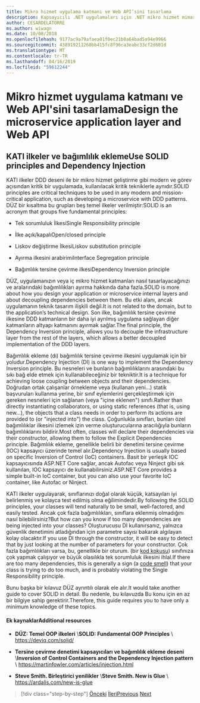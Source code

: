 ```yaml
---
title: Mikro hizmet uygulama katmanı ve Web API’sini tasarlama
description: Kapsayıcılı .NET uygulamaları için .NET mikro hizmet mimarisi | Uygulama katmanı tasarlamaya yönelik KATI ilkeler, kısa bir Bahsetme.
author: CESARDELATORRE
ms.author: wiwagn
ms.date: 10/08/2018
ms.openlocfilehash: 9177ac9a79afaea01f0ec21b0a64bad5a94e9966
ms.sourcegitcommit: 438919211260bb415fc8f96ca3eabc33cf2d681d
ms.translationtype: MT
ms.contentlocale: tr-TR
ms.lasthandoff: 04/16/2019
ms.locfileid: "59612244"
---
```

# <a name="design-the-microservice-application-layer-and-web-api"></a><span data-ttu-id="f7935-103">Mikro hizmet uygulama katmanı ve Web API'sini tasarlama</span><span class="sxs-lookup"><span data-stu-id="f7935-103">Design the microservice application layer and Web API</span></span>

## <a name="use-solid-principles-and-dependency-injection"></a><span data-ttu-id="f7935-104">KATI ilkeler ve bağımlılık ekleme</span><span class="sxs-lookup"><span data-stu-id="f7935-104">Use SOLID principles and Dependency Injection</span></span>

<span data-ttu-id="f7935-105">KATI ilkeler DDD deseni ile bir mikro hizmet geliştirme gibi modern ve görev açısından kritik bir uygulamada, kullanılacak kritik tekniklerle aynıdır.</span><span class="sxs-lookup"><span data-stu-id="f7935-105">SOLID principles are critical techniques to be used in any modern and mission-critical application, such as developing a microservice with DDD patterns.</span></span> <span data-ttu-id="f7935-106">DÜZ bir kısaltma bu grupları beş temel ilkeler verilmiştir:</span><span class="sxs-lookup"><span data-stu-id="f7935-106">SOLID is an acronym that groups five fundamental principles:</span></span>

- <span data-ttu-id="f7935-107">Tek sorumluluk İlkesi</span><span class="sxs-lookup"><span data-stu-id="f7935-107">Single Responsibility principle</span></span>

- <span data-ttu-id="f7935-108">İlke açık/kapalı</span><span class="sxs-lookup"><span data-stu-id="f7935-108">Open/closed principle</span></span>

- <span data-ttu-id="f7935-109">Liskov değiştirme İlkesi</span><span class="sxs-lookup"><span data-stu-id="f7935-109">Liskov substitution principle</span></span>

- <span data-ttu-id="f7935-110">Ayırma ilkesini arabirimi</span><span class="sxs-lookup"><span data-stu-id="f7935-110">Interface Segregation principle</span></span>

- <span data-ttu-id="f7935-111">Bağımlılık tersine çevirme ilkesi</span><span class="sxs-lookup"><span data-stu-id="f7935-111">Dependency Inversion principle</span></span>

<span data-ttu-id="f7935-112">DÜZ, uygulamanızın veya iç mikro hizmet katmanları nasıl tasarlayacağınızı ve aralarındaki bağımlılıkları ayırma hakkında daha fazla.</span><span class="sxs-lookup"><span data-stu-id="f7935-112">SOLID is more about how you design your application or microservice internal layers and about decoupling dependencies between them.</span></span> <span data-ttu-id="f7935-113">Bu etki alanı, ancak uygulamanın teknik tasarım ilişkili değil.</span><span class="sxs-lookup"><span data-stu-id="f7935-113">It is not related to the domain, but to the application’s technical design.</span></span> <span data-ttu-id="f7935-114">Son ilke, bağımlılık tersine çevirme ilkesine DDD katmanların bir daha iyi ayrılmış uygulama sağlayan diğer katmanların altyapı katmanını ayırmak sağlar.</span><span class="sxs-lookup"><span data-stu-id="f7935-114">The final principle, the Dependency Inversion principle, allows you to decouple the infrastructure layer from the rest of the layers, which allows a better decoupled implementation of the DDD layers.</span></span>

<span data-ttu-id="f7935-115">Bağımlılık ekleme (dı) bağımlılık tersine çevirme ilkesini uygulamak için bir yoludur.</span><span class="sxs-lookup"><span data-stu-id="f7935-115">Dependency Injection (DI) is one way to implement the Dependency Inversion principle.</span></span> <span data-ttu-id="f7935-116">Bu nesneleri ve bunların bağımlılıklarını arasındaki bu sıkı bağ elde etmek için kullanabileceğiniz bir tekniktir.</span><span class="sxs-lookup"><span data-stu-id="f7935-116">It is a technique for achieving loose coupling between objects and their dependencies.</span></span> <span data-ttu-id="f7935-117">Doğrudan ortak çalışanlar örnekleme veya (kullanan yeni...) statik başvuruları kullanma yerine, bir sınıf eylemlerini gerçekleştirmek için gereken nesneleri için sağlanan (veya "içine eklenen") sınıfı.</span><span class="sxs-lookup"><span data-stu-id="f7935-117">Rather than directly instantiating collaborators, or using static references (that is, using new…), the objects that a class needs in order to perform its actions are provided to (or "injected into") the class.</span></span> <span data-ttu-id="f7935-118">Çoğunlukla sınıfları, bunları özel bağımlılıklar ilkesini izlemek izin verme oluşturucularına aracılığıyla bunların bağımlılıklarını bildirir.</span><span class="sxs-lookup"><span data-stu-id="f7935-118">Most often, classes will declare their dependencies via their constructor, allowing them to follow the Explicit Dependencies principle.</span></span> <span data-ttu-id="f7935-119">Bağımlılık ekleme, genellikle belirli bir denetimi tersine çevirme (IOC) kapsayıcı üzerinde temel alır.</span><span class="sxs-lookup"><span data-stu-id="f7935-119">Dependency Injection is usually based on specific Inversion of Control (IoC) containers.</span></span> <span data-ttu-id="f7935-120">Basit bir yerleşik IOC kapsayıcısında ASP.NET Core sağlar, ancak Autofac veya Ninject gibi sık kullanılan, IOC kapsayıcı de kullanabilirsiniz.</span><span class="sxs-lookup"><span data-stu-id="f7935-120">ASP.NET Core provides a simple built-in IoC container, but you can also use your favorite IoC container, like Autofac or Ninject.</span></span>

<span data-ttu-id="f7935-121">KATI ilkeler uygulayarak, sınıflarınızı doğal olarak küçük, katsayıları iyi belirlenmiş ve kolayca test edilmiş olma eğilimindedir.</span><span class="sxs-lookup"><span data-stu-id="f7935-121">By following the SOLID principles, your classes will tend naturally to be small, well-factored, and easily tested.</span></span> <span data-ttu-id="f7935-122">Ancak çok fazla bağımlılıkları, sınıflara eklenmiş olmadığını nasıl bilebilirsiniz?</span><span class="sxs-lookup"><span data-stu-id="f7935-122">But how can you know if too many dependencies are being injected into your classes?</span></span> <span data-ttu-id="f7935-123">Oluşturucusu DI kullanırsanız, yalnızca güvenlik denetimini atladığından için parametre sayısı bakarak algılayan kolay olacaktır.</span><span class="sxs-lookup"><span data-stu-id="f7935-123">If you use DI through the constructor, it will be easy to detect that by just looking at the number of parameters for your constructor.</span></span> <span data-ttu-id="f7935-124">Çok fazla bağımlılıkları varsa, bu, genellikle bir oturum. (bir [kod kokusu](https://deviq.com/code-smells/)) sınıfınıza çok yapmak çalışıyor ve büyük olasılıkla tek sorumluluk ilkesini ihlal.</span><span class="sxs-lookup"><span data-stu-id="f7935-124">If there are too many dependencies, this is generally a sign (a [code smell](https://deviq.com/code-smells/)) that your class is trying to do too much, and is probably violating the Single Responsibility principle.</span></span>

<span data-ttu-id="f7935-125">Bunu başka bir kılavuz DÜZ ayrıntılı olarak ele alır.</span><span class="sxs-lookup"><span data-stu-id="f7935-125">It would take another guide to cover SOLID in detail.</span></span> <span data-ttu-id="f7935-126">Bu nedenle, bu kılavuzda Bu konu için en az bir bilgiye sahip gerektirir.</span><span class="sxs-lookup"><span data-stu-id="f7935-126">Therefore, this guide requires you to have only a minimum knowledge of these topics.</span></span>

#### <a name="additional-resources"></a><span data-ttu-id="f7935-127">Ek kaynaklar</span><span class="sxs-lookup"><span data-stu-id="f7935-127">Additional resources</span></span>

- <span data-ttu-id="f7935-128">**DÜZ: Temel OOP ilkeleri** \\</span><span class="sxs-lookup"><span data-stu-id="f7935-128">**SOLID: Fundamental OOP Principles** \\</span></span>
  <https://deviq.com/solid/>

- <span data-ttu-id="f7935-129">**Tersine çevirme denetimi kapsayıcıları ve bağımlılık ekleme deseni** \\</span><span class="sxs-lookup"><span data-stu-id="f7935-129">**Inversion of Control Containers and the Dependency Injection pattern** \\</span></span>
  <https://martinfowler.com/articles/injection.html>

- <span data-ttu-id="f7935-130">**Steve Smith. Birleştirici yenilikler** \\</span><span class="sxs-lookup"><span data-stu-id="f7935-130">**Steve Smith. New is Glue** \\</span></span>
  <https://ardalis.com/new-is-glue>

> [!div class="step-by-step"]
> <span data-ttu-id="f7935-131">[Önceki](nosql-database-persistence-infrastructure.md)
> [İleri](microservice-application-layer-implementation-web-api.md)</span><span class="sxs-lookup"><span data-stu-id="f7935-131">[Previous](nosql-database-persistence-infrastructure.md)
[Next](microservice-application-layer-implementation-web-api.md)</span></span>
